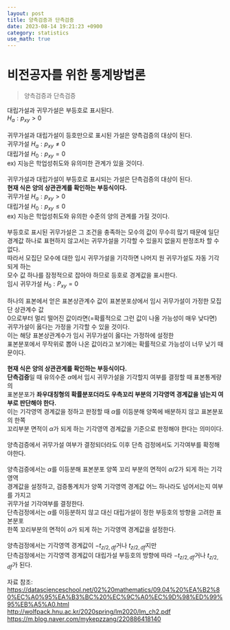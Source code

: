 ```yaml
---
layout: post
title: 양측검증과 단측검증  
date: 2023-08-14 19:21:23 +0900
category: statistics 
use_math: true
---
```

# 비전공자를 위한 통계방법론    
> 양측검증과 단측검증  

대립가설과 귀무가설은 부등호로 표시된다.  
$H_{a}:p_{xy}> 0$
<br>  
귀무가설과 대립가설이 등호만으로 표시된 가설은 양측검증의 대상이 된다.   
귀무가설 $H_{a}:p_{xy}\neq 0$  
대립가설 $H_{0}:p_{xy}= 0$  
ex) 지능은 학업성취도와 유의미한 관계가 있을 것이다.
<br>  
귀무가설과 대립가설이 부등호로 표시되는 가설은 단측검증의 대상이 된다.  
**현재 식은 양의 상관관계를 확인하는 부등식이다.**  
귀무가설 $H_{a}:p_{xy} > 0$  
대립가설 $H_{0}:p_{xy} \leq 0$  
ex) 지능은 학업성취도와 유의한 수준의 양의 관계를 가질 것이다.
<br>  
부등호로 표시된 귀무가설은 그 조건을 충족하는 모수의 값이 무수히 많기 때문에 일단  
경계값 하나로 표현하지 않고서는 귀무가설을 기각할 수 있을지 없을지 판정조차 할 수 없다.  
따라서 모집단 모수에 대한 임시 귀무가설을 기각하면 나머지 원 귀무가설도 자동 기각되게 하는  
모수 값 하나를 잠정적으로 잡아야 하므로 등호로 경계값을 표시한다.  
임시 귀무가설 $H_{0}:P_{xy}=0$
<br>  
하나의 표본에서 얻은 표본상관계수 값이 표본분포상에서 임시 귀무가설이 가정한 모집단 상관계수 값  
0으로부터 멀리 떨어진 값이라면(=확률적으로 그런 값이 나올 가능성이 매우 낮다면) 귀무가설이 옳다는 가정을 기각할 수 있을 것이다.  
이는 해당 표본상관계수가 임시 귀무가설이 옳다는 가정하에 설정한  
표본분포에서 무작위로 뽑아 나온 값이라고 보기에는 확률적으로 가능성이 너무 낮기 때문이다.
<br>  
**현재 식은 양의 상관관계를 확인하는 부등식이다.**    
**단측검증**일 때 유의수준 $\alpha$에서 임시 귀무가설을 기각할지 여부를 결정할 때 표본통계량의  
표본분포가 **좌우대칭형의 확률분포더라도 우측꼬리 부분의 기각영역 경계값을 넘는지 여부로 판단해야 한다.**  
이는 기각영역 경계값을 정하고 판정할 때 $\alpha$를 이등분해 양쪽에 배분하지 않고 표본분포의 한쪽  
꼬리부분 면적이 $\alpha$가 되게 하는 기각영역 경계값을 기준으로 판정해야 한다는 의미이다.
<br>  
양측검증에서 귀무가설 여부가 결정되더라도 이후 단측 검정에서도 기각여부를 확정해야한다.
<br>  
양측검증에서는 $\alpha$를 이등분해 표본분포 양쪽 꼬리 부분의 면적이 $\alpha/2$가 되게 하는 기각영역  
경계값을 설정하고, 검증통계치가 양쪽 기각영역 경계값 어느 하나라도 넘어서는지 여부를 가지고  
귀무가설 기각여부를 결정한다.  
단측검정에서는 $\alpha$를 이등분하지 않고 대신 대립가설이 정한 부등호의 방향을 고려한 표본분포  
한쪽 꼬리부분의 면적이 $\alpha$가 되게 하는 기각영역 경계값을 설정한다.
<br>    
양측검정에서는 기각영역 경계값이 $-t_{z/2,df}$거나 $t_{z/2,df}$지만  
단측검정에서는 기각영역 경계값이 대립가설 부등호의 방향에 따라 $-t_{z/2,df}$거나 $t_{z/2,df}$가 된다.
<br>  
자료 참조:  
https://datascienceschool.net/02%20mathematics/09.04%20%EA%B2%80%EC%A0%95%EA%B3%BC%20%EC%9C%A0%EC%9D%98%ED%99%95%EB%A5%A0.html  
http://wolfpack.hnu.ac.kr/2020spring/lm2020/lm_ch2.pdf  
https://m.blog.naver.com/mykepzzang/220886418140  

  


